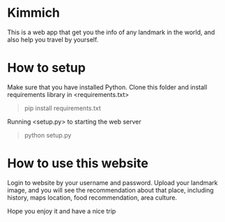 # Kimmich
This is a web app that get you the info of any landmark in the world, and also help you travel by yourself.
# How to setup
Make sure that you have installed Python.
Clone this folder and install requirements library in <requirements.txt>
>pip install requirements.txt

Running <setup.py> to starting the web server
>python setup.py

# How to use this website
Login to website by your username and password.
Upload your landmark image, and you will see the recommendation about that place, including history, maps location, food recommendation, area culture.

Hope you enjoy it and have a nice trip
